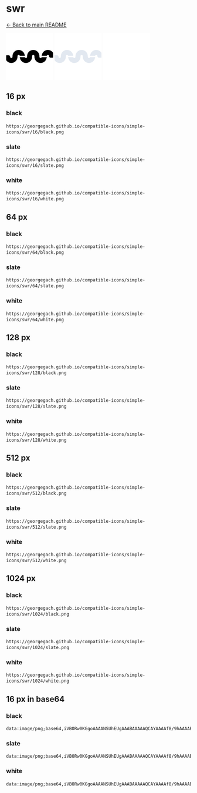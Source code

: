 # swr

[← Back to main README](../../README.md)


<img src="./128/black.png" width="128" alt="swr black icon" />
<img src="./128/slate.png" width="128" alt="swr slate icon" />
<img src="./128/white.png" width="128" alt="swr white icon" />

## 16 px

### black
```
https://georgegach.github.io/compatible-icons/simple-icons/swr/16/black.png
```

### slate
```
https://georgegach.github.io/compatible-icons/simple-icons/swr/16/slate.png
```

### white
```
https://georgegach.github.io/compatible-icons/simple-icons/swr/16/white.png
```

## 64 px

### black
```
https://georgegach.github.io/compatible-icons/simple-icons/swr/64/black.png
```

### slate
```
https://georgegach.github.io/compatible-icons/simple-icons/swr/64/slate.png
```

### white
```
https://georgegach.github.io/compatible-icons/simple-icons/swr/64/white.png
```

## 128 px

### black
```
https://georgegach.github.io/compatible-icons/simple-icons/swr/128/black.png
```

### slate
```
https://georgegach.github.io/compatible-icons/simple-icons/swr/128/slate.png
```

### white
```
https://georgegach.github.io/compatible-icons/simple-icons/swr/128/white.png
```

## 512 px

### black
```
https://georgegach.github.io/compatible-icons/simple-icons/swr/512/black.png
```

### slate
```
https://georgegach.github.io/compatible-icons/simple-icons/swr/512/slate.png
```

### white
```
https://georgegach.github.io/compatible-icons/simple-icons/swr/512/white.png
```

## 1024 px

### black
```
https://georgegach.github.io/compatible-icons/simple-icons/swr/1024/black.png
```

### slate
```
https://georgegach.github.io/compatible-icons/simple-icons/swr/1024/slate.png
```

### white
```
https://georgegach.github.io/compatible-icons/simple-icons/swr/1024/white.png
```

## 16 px in base64

### black
```
data:image/png;base64,iVBORw0KGgoAAAANSUhEUgAAABAAAAAQCAYAAAAf8/9hAAAABmJLR0QA/wD/AP+gvaeTAAAAn0lEQVQ4je3QMQ5BQRSF4e+hUHpiEQSxComO0FiBRWmsQyuIwuMtAh3tU2puMVErnWSm+HPyz53LPz9PjgGyhLXRQy1hHXS/ema44YkTGlgkbB9siUewHazQxBV3bHHBCGUIClQYY4NznEpcRRRLDEOwDWGJCd7BC6zj0ZUY4xmCOeo44hWCaYx+SHrT9O9ZLCT/Yn20ElaLZaa9f36RD/zxKHFd6thWAAAAAElFTkSuQmCC
```

### slate
```
data:image/png;base64,iVBORw0KGgoAAAANSUhEUgAAABAAAAAQCAYAAAAf8/9hAAAABmJLR0QA/wD/AP+gvaeTAAABH0lEQVQ4je3QvS6DYQDF8f95IpEaVAWvgWDzOdoMrgCDSUJiMZptEhcgkZhsXIHFZjeIjRoM9bbyVlP6JcHiOaaKCzD6jf+c6cC/v5WmrUL5uTFvW91WqbQHH7O3Gduh27KsM1TKOtO29TMs15prWMdADvMwPppfeqq2Vx04wuSQ78eTgeXKS2edLw6BXjveKa01duJ74awn174yHoFwK8VhwXa0ThFDQM1mFrEitOHoBQGS5lSutj4ILmIlwIuIm1inlurgeVBdQXsx+hy7KGQHbuJ7fjf0NbeC8TVRkwCKPhhLCkWkT5tFBOD9seH+yyDdSJpAJLIvpqb0OZEMnmBbpawznaatQvcP20qrr3OlZnPgVwuP2dvM792/P/INb7SQQpOjDZoAAAAASUVORK5CYII=
```

### white
```
data:image/png;base64,iVBORw0KGgoAAAANSUhEUgAAABAAAAAQCAYAAAAf8/9hAAAABmJLR0QA/wD/AP+gvaeTAAAAt0lEQVQ4je3QMS6EURQF4PP/RKY0YhFkqMQCVHQjNFYwuxD7sBPtBFEYsQOKMR3tTPdpbuRFPeWc8svJfffdZJP1BkMcoWtsD4foG9vHQdsLLjHHN16wjevGHstusCib9phgkOQuSZfkNclOklGS25r/meQkyVmS8ySLJB9JToMlZvXSO47xhgd8lV1gVT7DPQaYBNNaZ44rbOEZPzVgXKs/Nb1x+/euDjL8ZyPsNtbXMf96m6wpvwYr4u0hoRe1AAAAAElFTkSuQmCC
```

